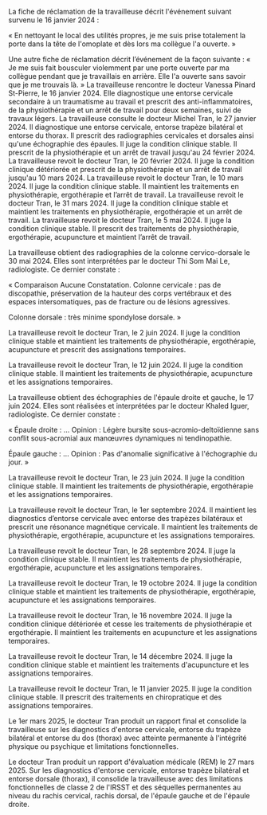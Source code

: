 La fiche de réclamation de la travailleuse décrit l'événement suivant survenu le 16 janvier 2024 :

« En nettoyant le local des utilités propres, je me suis prise totalement la porte dans la tête de l'omoplate et dès lors ma collègue l'a ouverte. »

Une autre fiche de réclamation décrit l’événement de la façon suivante :
« Je me suis fait bousculer violemment par une porte ouverte par ma collègue pendant que je travaillais en arrière. Elle l'a ouverte sans savoir que je me trouvais là. »
La travailleuse rencontre le docteur Vanessa Pinard St-Pierre, le 16 janvier 2024. Elle diagnostique une entorse cervicale secondaire à un traumatisme au travail et prescrit des anti-inflammatoires, de la physiothérapie et un arrêt de travail pour deux semaines, suivi de travaux légers.
La travailleuse consulte le docteur Michel Tran, le 27 janvier 2024. Il diagnostique une entorse cervicale, entorse trapèze bilatéral et entorse du thorax. Il prescrit des radiographies cervicales et dorsales ainsi qu'une échographie des épaules. Il juge la condition clinique stable. Il prescrit de la physiothérapie et un arrêt de travail jusqu'au 24 février 2024.
La travailleuse revoit le docteur Tran, le 20 février 2024. Il juge la condition clinique détériorée et prescrit de la physiothérapie et un arrêt de travail jusqu'au 10 mars 2024.
La travailleuse revoit le docteur Tran, le 10 mars 2024. Il juge la condition clinique stable. Il maintient les traitements en physiothérapie, ergothérapie et l’arrêt de travail.
La travailleuse revoit le docteur Tran, le 31 mars 2024. Il juge la condition clinique stable et maintient les traitements en physiothérapie, ergothérapie et un arrêt de travail.
La travailleuse revoit le docteur Tran, le 5 mai 2024. Il juge la condition clinique stable. Il prescrit des traitements de physiothérapie, ergothérapie, acupuncture et maintient l’arrêt de travail.

La travailleuse obtient des radiographies de la colonne cervico-dorsale le 30 mai 2024. Elles sont interprétées par le docteur Thi Som Mai Le, radiologiste. Ce dernier constate :

« Comparaison
Aucune
Constatation.
Colonne cervicale : pas de discopathie, préservation de la hauteur des corps vertébraux et des espaces intersomatiques, pas de fracture ou de lésions agressives.

Colonne dorsale : très minime spondylose dorsale. »

La travailleuse revoit le docteur Tran, le 2 juin 2024. Il juge la condition clinique stable et maintient les traitements de physiothérapie, ergothérapie, acupuncture et prescrit des assignations temporaires.

La travailleuse revoit le docteur Tran, le 12 juin 2024. Il juge la condition clinique stable. Il maintient les traitements de physiothérapie, acupuncture et les assignations temporaires.

La travailleuse obtient des échographies de l'épaule droite et gauche, le 17 juin 2024. Elles sont réalisées et interprétées par le docteur Khaled Iguer, radiologiste. Ce dernier constate :

« Épaule droite :
…
Opinion : Légère bursite sous-acromio-deltoïdienne sans conflit sous-acromial aux manœuvres dynamiques ni tendinopathie.

Épaule gauche :
…
Opinion : Pas d'anomalie significative à l'échographie du jour. »

La travailleuse revoit le docteur Tran, le 23 juin 2024. Il juge la condition clinique stable. Il maintient les traitements de physiothérapie, ergothérapie et les assignations temporaires.

La travailleuse revoit le docteur Tran, le 1er septembre 2024. Il maintient les diagnostics d’entorse cervicale avec entorse des trapèzes bilatéraux et prescrit une résonance magnétique cervicale. Il maintient les traitements de physiothérapie, ergothérapie, acupuncture et les assignations temporaires.

La travailleuse revoit le docteur Tran, le 28 septembre 2024. Il juge la condition clinique stable. Il maintient les traitements de physiothérapie, ergothérapie, acupuncture et les assignations temporaires.

La travailleuse revoit le docteur Tran, le 19 octobre 2024. Il juge la condition clinique stable et maintient les traitements de physiothérapie, ergothérapie, acupuncture et les assignations temporaires.

La travailleuse revoit le docteur Tran, le 16 novembre 2024. Il juge la condition clinique détériorée et cesse les traitements de physiothérapie et ergothérapie. Il maintient les traitements en acupuncture et les assignations temporaires.

La travailleuse revoit le docteur Tran, le 14 décembre 2024. Il juge la condition clinique stable et maintient les traitements d'acupuncture et les assignations temporaires.

La travailleuse revoit le docteur Tran, le 11 janvier 2025. Il juge la condition clinique stable. Il prescrit des traitements en chiropratique et des assignations temporaires.

Le 1er mars 2025, le docteur Tran produit un rapport final et consolide la travailleuse sur les diagnostics d'entorse cervicale, entorse du trapèze bilatéral et entorse du dos (thorax) avec atteinte permanente à l'intégrité physique ou psychique et limitations fonctionnelles.

Le docteur Tran produit un rapport d'évaluation médicale (REM) le 27 mars 2025. Sur les diagnostics d'entorse cervicale, entorse trapèze bilatéral et entorse dorsale (thorax), il consolide la travailleuse avec des limitations fonctionnelles de classe 2 de l'IRSST et des séquelles permanentes au niveau du rachis cervical, rachis dorsal, de l'épaule gauche et de l'épaule droite.